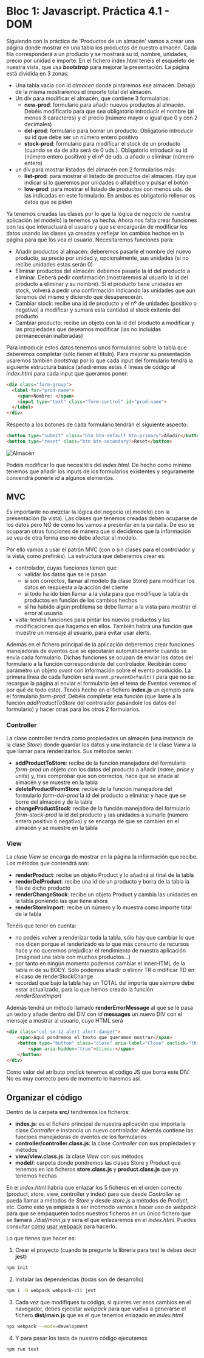 # Bloc 1: Javascript. Práctica 4.1 - DOM
Siguiendo con la práctica de 'Productos de un almacén' vamos a crear una página donde mostrar en una tabla los productos de nuestro almacén. Cada fila corresponderá a un producto y se mostrará su id, nombre, unidades, precio por unidad e importe. En el fichero index.html tenéis el esqueleto de nuestra vista, que usa **_bootstrap_** para mejorar la presentación. La página está dividida en 3 zonas:
- Una tabla vacía con id _almacen_ donde pintaremos ese almacén. Debajo de la misma mostraremos el importe total del almacén.
- Un div para modificar el almacén, que contiene 3 formularios:
    - **new-prod**: formulario para añadir nuevos productos al almacén. Debéis modificarlo para que sea obligatorio introducir el nombre (al menos 3 caracteres) y el precio (número mayor o igual que 0 y con 2 decimales)
    - **del-prod**: formulario para borrar un producto. Obligatorio introducir su id que debe ser un número entero positivo
    - **stock-prod**: formulario para modificar el stock de un producto (cuando se da de alta será de 0 uds.). Obligatorio introducir su id (número entero positivo) y el nº de uds. a añadir o eliminar (número entero)
- un div para mostrar listados del almacén con 2 formularios más:
    - **list-prod**: para mostrar el listado de productos del almacen. Hay que indicar si lo queremos por unidades o alfabético y pulsar el botón
    - **low-prod**: para mostrar el listado de productos con menos uds. de las indicadas en este formulario. En ambos es obligatorio rellenar os datos que se piden

Ya tenemos creadas las clases por lo que la lógica de negocio de nuestra aplicación (el modelo) la tenemos ya hecha. Ahora nos falta crear funciones con las que interactuará el usuario y que se encargarán de modificar los datos usando las clases ya creadas y reflejar los cambios hechos en la página para que los vea el usuario. Necesitaremos funciones para:
* Añadir productos al almacén: deberemos pasarle el nombre del nuevo producto, su precio por unidad y, opcionalmente, sus unidades (si no recibe unidades estas serán 0)
* Eliminar productos del almacén: debemos pasarle la id del producto a eliminar. Deberá pedir confirmación (mostraremos al usuario la id del producto a eliminar y su nombre). Si el producto tiene unidades en stock, volverá a pedir una confirmación indicando las unidades que aún tenemos del mismo y diciendo que desaparecerán.
* Cambiar stock: recibe una id de producto y el nº de unidades (positivo o negativo) a modificar y sumará esta cantidad al stock exitente del producto
* Cambiar producto: recibe un objeto con la id del producto a modificar y las propiedades que deseamos modificar (las no incluidas permanecerán inalteradas)

Para introducir estos datos tenemos unos formularios sobre la tabla que deberemos completar (sólo tienen el título). Para mejorar su presentación usaremos también _bootstrap_ por lo que cada input del formulario tendrá la siguiente estructura básica (añadiremos estas 4 líneas de código al _index.html_ para cada input que queramos poner:
```html
<div class="form-group">
  <label for="prod-name">
    <span>Nombre: </span>
    <input type="text" class="form-control" id="prod-name">
  </label>
</div>
```

Respecto a los botones de cada formulario tendrán el siguiente aspecto:
```html
<button type="submit" class="btn btn-default btn-primary">Añadir</button>
<button type="reset" class="btn btn-secondary">Reset</button>
```

![Almacén](./img/ejer4-1.png)

Podéis modificar lo que necesitéis del _index.html_. De hecho como mínimo tenemos que añadir los inputs de los formularios existentes y seguramente convendrá ponerle _id_ a algunos elementos.

## MVC
Es importante no mezclar la lógica del negocio (el modelo) con la presentación (la vista). Las clases que tenemos creadas deben ocuparse de los datos pero NO de cómo los vamos a presentar en la pantalla. De eso se ocuparan otras funciones de manera que si decidimos que la información se vea de otra forma eso no debe afectar al modelo. 

Por ello vamos a usar el patrón MVC (con o sin clases para el controlador y la vista, como prefiráis). La estructura que deberemos crear es:
- controlador, cuyas funciones tienen que:
  - validar los datos que se le pasan
  - si son correctos, llamar al modelo (la clase Store) para modificar los datos en respuesta a la acción del cliente
  - si todo ha ido bien llamar a la vista para que modifique la tabla de productos en función de los cambios hechos
  - si ha habido algún problema se debe llamar a la vista para mostrar el error al usuario
- vista: tendrá funciones para pintar los nuevos productos y las modificaciones que hagamos en ellos. También habrá una función que muestre un mensaje al usuario, para evitar usar alerts.

Además en el fichero principal de la aplicación deberemos crear funciones manejadoras de eventos que se ejecutarán automáticamente cuando se envía cada formulario. Dichas funciones se ocupan de enviar los datos del formulario a la función correspondiente del controlador. Recibirán como parámetro un objeto _event_ con información sobre el evento producido. La primera línea de cada función será `event.preventDefault()` para que no se recargue la página al enviar el formulario (en el tema de _Eventos_ veremos el por qué de todo esto). Tenéis hecho en el fichero **index.js** un ejemplo para el formulario _form-prod_. Debéis completar esa función (que llame a la función _addProductToStore_ del controlador pasándole los datos del formulario) y hacer otras para los otros 2 formularios.

### Controller
La clase controller tendrá como propiedades un almacén (una instancia de la clase _Store_) donde guardar los datos y una instancia de la clase _View_ a la que llamar para renderizarlos. Sus métodos serán:
- **addProductToStore**: recibe de la función manejadora del formulario _form-prod_ un objeto con los datos del producto a añadir (_name_, _price_ y _units_) y, tras comprobar que son correctos, hace que se añada al almacén y se muestre en la tabla
- **deleteProductFromStore**: recibe de la función manejadora del formulario _form-del-prod_ la id del producto a eliminar y hace que se borre del almacén y de la tabla
- **changeProductStock**: recibe de la función manejadora del formulario _form-stock-prod_  la id del producto y las unidades a sumarle (número entero positivo o negativo) y se encarga de que se cambien en el almacén y se muestre en la tabla

### View
La clase _View_ se encarga de mostrar en la página la información que recibe. Los métodos que contendrá son:
- **renderProduct**: recibe un objeto Product y lo añadirá al final de la tabla
- **renderDelProduct**: recibe una id de un producto y borra de la tabla la fila de dicho producto
- **renderChangeStock**: recibe un objeto Product y cambia las unidades en la tabla poniendo las que tiene ahora
- **renderStoreImport**: recibe un número y lo muestra como importe total de la tabla

Tenéis que tener en cuenta:
- no podéis volver a renderizar toda la tabla, sólo hay que cambiar lo que nos dicen porque el renderizado es lo que más consumo de recursos hace y no queremos prejudicar el rendimiento de nuestra aplicación (imaginad una tabla con muchos productos...)
- por tanto en ningún momento podemos cambiar el innerHTML de la tabla ni de su BODY. Sólo podemos añadir o elimnr TR o mdificar TD en el caso de renderStockChange
- recordad que bajo la tabla hay un TOTAL del importe que siempre debe estar actualizado, para lo que hemos creado la función _renderStoreImport_

Además tendrá un método llamado **renderErrorMessage** al que se le pasa un texto y añade dentro del DIV con _id_ **messages** un nuevo DIV con el mensaje a mostrar al usuario, cuyo HTML será
```html
<div class="col-sm-12 alert alert-danger">
    <span>Aquí pondremos el texto que queramos mostrar</span>
    <button type="button" class="close" aria-label="Close" onclick="this.parentElement.remove()">
        <span aria-hidden="true">&times;</span>
    </button>
</div>
```

Como valor del atributo _onclick_ tenemos el código JS que borra este DIV. No es muy correcto pero de momento lo haremos así.

## Organizar el código
Dentro de la carpeta **src/** tendremos los ficheros:
- **index.js**: es el fichero principal de nuestra aplicación que importa la clase _Controller_ e instancia un nuevo controlador. Además contiene las funcioes manejadoras de eventos de los formularios
- **controller/controller.class.js**: la clase _Controller_ con sus propiedades y métodos
- **view/view.class.js**: la clase _View_ con sus métodos
- **model/**: carpeta donde pondremos las clases Store y Product que tenemos en los ficheros **store.class.js** y **product.class.js** que ya tenemos hechas

En el _index.html_ habría que enlazar los 5 ficheros en el orden correcto (product, store, view, controller y index) para que desde _Controller_ se pueda llamar a métodos de _Store_ y desde _store.js_ a métodos de _Product_, etc. Como esto ya empieza a ser incómodo vamos a hacer uso de _webpack_ para que se empaqueten todos nuestros ficheros en un único fichero que se llamará _./dist/main.js_ y sera el que enlazaremos en el _index.html_. Puedes consultar [cómo usar webpack](../12-tests.html) para hacerlo. 

Lo que tienes que hacer es:
1. Crear el proyecto (cuando te pregunte la librería para test le debes decir **jest**)
```bash
npm init
```

2. Instalar las dependencias (todas son de desarrollo)
```bash
npm i -D webpack webpack-cli jest
```

3. Cada vez que modifiques tu código, si quieres ver esos cambios en el navegador, debes ejecutar _webpack_ para que vuelva a generarse el fichero **dist/main.js** que es el que tenemos enlazado en _index.html_
```bash
npx webpack --mode=development
```

4. Y para pasar los tests de nuestro código ejecutamos
```bash
npm run test
```

